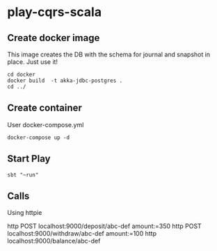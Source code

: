 # play-cqrs-scala

## Create docker image

This image creates the DB with the schema for journal and snapshot in place. Just use it!

```
cd docker
docker build  -t akka-jdbc-postgres .
cd ../
```

 ## Create container

 User docker-compose.yml

 ```
 docker-compose up -d
 ```

## Start Play

```sbt "~run"```

 ## Calls

Using httpie

http POST localhost:9000/deposit/abc-def amount:=350
http POST localhost:9000/withdraw/abc-def amount:=100
http localhost:9000/balance/abc-def